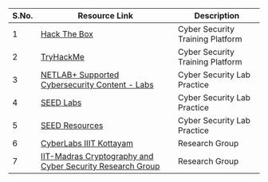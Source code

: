 | **S.No.** | **Resource Link** | **Description** |
|-----------|-------------------|-----------------|
|1          | [Hack The Box](https://www.hackthebox.com/)| Cyber Security Training Platform |
|2          | [TryHackMe](https://tryhackme.com/) | Cyber Security Training Platform |
|3 | [NETLAB+ Supported Cybersecurity Content - Labs](https://www.netdevgroup.com/content/cybersecurity/labs) | Cyber Security Lab Practice|
|4| [SEED Labs](https://seedsecuritylabs.org/) | Cyber Security Lab Practice |
|5| [SEED Resources](https://www.handsonsecurity.net/resources.html) | Cyber Security Lab Practice|
|6| [CyberLabs IIIT Kottayam](https://cyberlabs.iiitkottayam.ac.in/) | Research Group | 
|7| [IIT-Madras Cryptography and Cyber Security Research Group](https://ccd.cse.iitm.ac.in/index.html)| Research Group |
